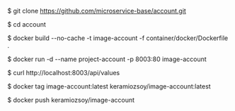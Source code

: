 $ git clone https://github.com/microservice-base/account.git

$ cd account

$ docker build --no-cache -t image-account -f container/docker/Dockerfile .

$ docker run -d --name project-account -p 8003:80 image-account

$ curl http://localhost:8003/api/values

$ docker tag image-account:latest keramiozsoy/image-account:latest

$ docker push keramiozsoy/image-account
